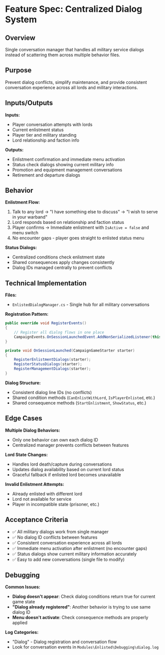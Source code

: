 # Feature Spec: Centralized Dialog System

## Overview
Single conversation manager that handles all military service dialogs instead of scattering them across multiple behavior files.

## Purpose
Prevent dialog conflicts, simplify maintenance, and provide consistent conversation experience across all lords and military interactions.

## Inputs/Outputs

**Inputs:**
- Player conversation attempts with lords
- Current enlistment status 
- Player tier and military standing
- Lord relationship and faction info

**Outputs:**
- Enlistment confirmation and immediate menu activation
- Status check dialogs showing current military info
- Promotion and equipment management conversations
- Retirement and departure dialogs

## Behavior

**Enlistment Flow:**
1. Talk to any lord → "I have something else to discuss" → "I wish to serve in your warband"
2. Lord responds based on relationship and faction status
3. Player confirms → Immediate enlistment with `IsActive = false` and menu switch
4. No encounter gaps - player goes straight to enlisted status menu

**Status Dialogs:**
- Centralized conditions check enlistment state
- Shared consequences apply changes consistently
- Dialog IDs managed centrally to prevent conflicts

## Technical Implementation

**Files:**
- `EnlistedDialogManager.cs` - Single hub for all military conversations

**Registration Pattern:**
```csharp
public override void RegisterEvents()
{
    // Register all dialog flows in one place
    CampaignEvents.OnSessionLaunchedEvent.AddNonSerializedListener(this, OnSessionLaunched);
}

private void OnSessionLaunched(CampaignGameStarter starter)
{
    RegisterEnlistmentDialogs(starter);
    RegisterStatusDialogs(starter);  
    RegisterManagementDialogs(starter);
}
```

**Dialog Structure:**
- Consistent dialog line IDs (no conflicts)
- Shared condition methods (`CanEnlistWithLord`, `IsPlayerEnlisted`, etc.)
- Shared consequence methods (`StartEnlistment`, `ShowStatus`, etc.)

## Edge Cases

**Multiple Dialog Behaviors:**
- Only one behavior can own each dialog ID
- Centralized manager prevents conflicts between features

**Lord State Changes:**
- Handles lord death/capture during conversations
- Updates dialog availability based on current lord status
- Graceful fallback if enlisted lord becomes unavailable

**Invalid Enlistment Attempts:**
- Already enlisted with different lord
- Lord not available for service
- Player in incompatible state (prisoner, etc.)

## Acceptance Criteria

- ✅ All military dialogs work from single manager
- ✅ No dialog ID conflicts between features  
- ✅ Consistent conversation experience across all lords
- ✅ Immediate menu activation after enlistment (no encounter gaps)
- ✅ Status dialogs show current military information accurately
- ✅ Easy to add new conversations (single file to modify)

## Debugging

**Common Issues:**
- **Dialog doesn't appear**: Check dialog conditions return true for current game state
- **"Dialog already registered"**: Another behavior is trying to use same dialog ID
- **Menu doesn't activate**: Check consequence methods are properly applied

**Log Categories:**
- "Dialog" - Dialog registration and conversation flow
- Look for conversation events in `Modules\Enlisted\Debugging\dialog.log`
